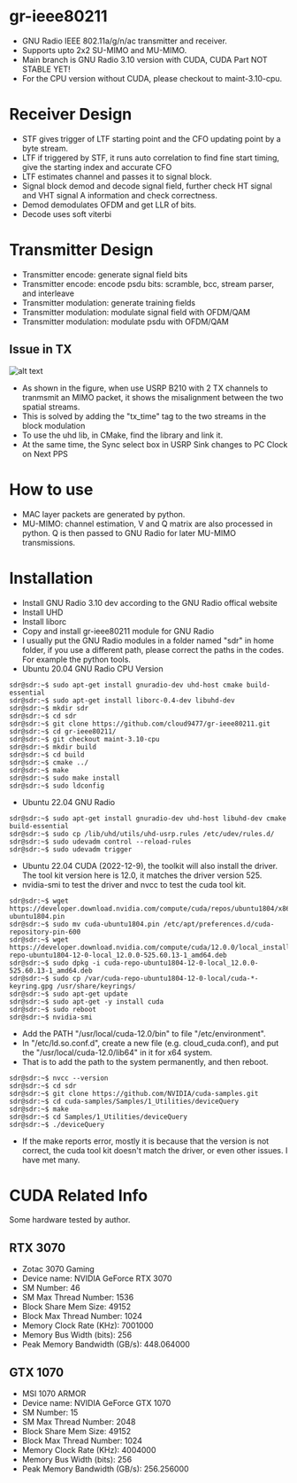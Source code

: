 # gr-ieee80211
- GNU Radio IEEE 802.11a/g/n/ac transmitter and receiver.
- Supports upto 2x2 SU-MIMO and MU-MIMO.
- Main branch is GNU Radio 3.10 version with CUDA, CUDA Part NOT STABLE YET!
- For the CPU version without CUDA, please checkout to maint-3.10-cpu.

# Receiver Design
- STF gives trigger of LTF starting point and the CFO updating point by a byte stream.
- LTF if triggered by STF, it runs auto correlation to find fine start timing, give the starting index and accurate CFO
- LTF estimates channel and passes it to signal block.
- Signal block demod and decode signal field, further check HT signal and VHT signal A information and check correctness.
- Demod demodulates OFDM and get LLR of bits.
- Decode uses soft viterbi

# Transmitter Design
- Transmitter encode: generate signal field bits
- Transmitter encode: encode psdu bits: scramble, bcc, stream parser, and interleave
- Transmitter modulation: generate training fields
- Transmitter modulation: modulate signal field with OFDM/QAM
- Transmitter modulation: modulate psdu with OFDM/QAM

Issue in TX
------------
![alt text](https://github.com/cloud9477/gr-ieee80211/blob/main/figRmMisalign.png?raw=true)
- As shown in the figure, when use USRP B210 with 2 TX channels to tranmsmit an MIMO packet, it shows the misalignment between the two spatial streams.
- This is solved by adding the "tx_time" tag to the two streams in the block modulation
- To use the uhd lib, in CMake, find the library and link it.
- At the same time, the Sync select box in USRP Sink changes to PC Clock on Next PPS
# How to use
- MAC layer packets are generated by python.
- MU-MIMO: channel estimation, V and Q matrix are also processed in python. Q is then passed to GNU Radio for later MU-MIMO transmissions.

# Installation
- Install GNU Radio 3.10 dev according to the GNU Radio offical website
- Install UHD
- Install liborc
- Copy and install gr-ieee80211 module for GNU Radio
- I usually put the GNU Radio modules in a folder named "sdr" in home folder, if you use a different path, please correct the paths in the codes. For example the python tools.
- Ubuntu 20.04 GNU Radio CPU Version
```console
sdr@sdr:~$ sudo apt-get install gnuradio-dev uhd-host cmake build-essential
sdr@sdr:~$ sudo apt-get install liborc-0.4-dev libuhd-dev
sdr@sdr:~$ mkdir sdr
sdr@sdr:~$ cd sdr
sdr@sdr:~$ git clone https://github.com/cloud9477/gr-ieee80211.git
sdr@sdr:~$ cd gr-ieee80211/
sdr@sdr:~$ git checkout maint-3.10-cpu
sdr@sdr:~$ mkdir build
sdr@sdr:~$ cd build
sdr@sdr:~$ cmake ../
sdr@sdr:~$ make
sdr@sdr:~$ sudo make install
sdr@sdr:~$ sudo ldconfig
```


- Ubuntu 22.04 GNU Radio
```console
sdr@sdr:~$ sudo apt-get install gnuradio-dev uhd-host libuhd-dev cmake build-essential
sdr@sdr:~$ sudo cp /lib/uhd/utils/uhd-usrp.rules /etc/udev/rules.d/
sdr@sdr:~$ sudo udevadm control --reload-rules
sdr@sdr:~$ sudo udevadm trigger
```
- Ubuntu 22.04 CUDA (2022-12-9), the toolkit will also install the driver. The tool kit version here is 12.0, it matches the driver version 525.
- nvidia-smi to test the driver and nvcc to test the cuda tool kit.
```console
sdr@sdr:~$ wget https://developer.download.nvidia.com/compute/cuda/repos/ubuntu1804/x86_64/cuda-ubuntu1804.pin
sdr@sdr:~$ sudo mv cuda-ubuntu1804.pin /etc/apt/preferences.d/cuda-repository-pin-600
sdr@sdr:~$ wget https://developer.download.nvidia.com/compute/cuda/12.0.0/local_installers/cuda-repo-ubuntu1804-12-0-local_12.0.0-525.60.13-1_amd64.deb
sdr@sdr:~$ sudo dpkg -i cuda-repo-ubuntu1804-12-0-local_12.0.0-525.60.13-1_amd64.deb
sdr@sdr:~$ sudo cp /var/cuda-repo-ubuntu1804-12-0-local/cuda-*-keyring.gpg /usr/share/keyrings/
sdr@sdr:~$ sudo apt-get update
sdr@sdr:~$ sudo apt-get -y install cuda
sdr@sdr:~$ sudo reboot
sdr@sdr:~$ nvidia-smi
```
- Add the PATH "/usr/local/cuda-12.0/bin" to file "/etc/environment".
- In "/etc/ld.so.conf.d", create a new file (e.g. cloud_cuda.conf), and put the "/usr/local/cuda-12.0/lib64" in it for x64 system.
- That is to add the path to the system permanently, and then reboot.
```console
sdr@sdr:~$ nvcc --version
sdr@sdr:~$ cd sdr
sdr@sdr:~$ git clone https://github.com/NVIDIA/cuda-samples.git
sdr@sdr:~$ cd cuda-samples/Samples/1_Utilities/deviceQuery
sdr@sdr:~$ make
sdr@sdr:~$ cd Samples/1_Utilities/deviceQuery
sdr@sdr:~$ ./deviceQuery
```
- If the make reports error, mostly it is because that the version is not correct, the cuda tool kit doesn't match the driver, or even other issues. I have met many.

# CUDA Related Info

Some hardware tested by author.

RTX 3070
--------
- Zotac 3070 Gaming
- Device name: NVIDIA GeForce RTX 3070
- SM Number: 46
- SM Max Thread Number: 1536
- Block Share Mem Size: 49152
- Block Max Thread Number: 1024
- Memory Clock Rate (KHz): 7001000
- Memory Bus Width (bits): 256
- Peak Memory Bandwidth (GB/s): 448.064000

GTX 1070
--------
- MSI 1070 ARMOR
- Device name: NVIDIA GeForce GTX 1070
- SM Number: 15
- SM Max Thread Number: 2048
- Block Share Mem Size: 49152
- Block Max Thread Number: 1024
- Memory Clock Rate (KHz): 4004000
- Memory Bus Width (bits): 256
- Peak Memory Bandwidth (GB/s): 256.256000